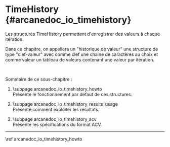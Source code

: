 # TimeHistory {#arcanedoc_io_timehistory}

Les structures TimeHistory permettent d'enregistrer des valeurs à chaque itération.

Dans ce chapitre, on appellera un "historique de valeur" une structure de type "clef-valeur"
avec comme clef une chaine de caractères au choix et comme valeur un tableau de valeurs contenant
une valeur par itération.

<br>

Sommaire de ce sous-chapitre :

1. \subpage arcanedoc_io_timehistory_howto <br>
  Présente le fonctionnement par défaut de ces structures.

2. \subpage arcanedoc_io_timehistory_results_usage <br>
  Présente comment exploiter les résultats.

3. \subpage arcanedoc_io_timehistory_acv <br>
  Présente les spécifications du format ACV.



____

<div class="section_buttons">
<span class="next_section_button">
\ref arcanedoc_io_timehistory_howto
</span>
</div>
